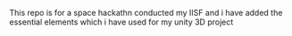 This repo is for a space hackathn conducted my IISF and i have added the essential elements which i have used for my unity 3D project 
